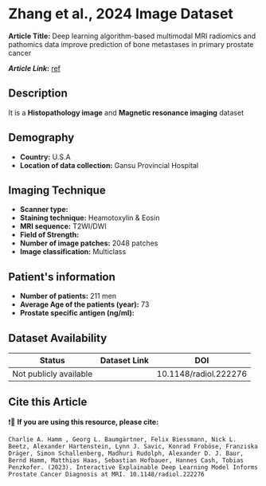 # **Zhang et al., 2024 Image Dataset**
**Article Title:** Deep learning algorithm-based multimodal MRI radiomics and pathomics data improve prediction of bone metastases in primary prostate cancer

**_Article Link_:** [ref](https://link.springer.com/article/10.1007/s00432-023-05574-5)

## **Description**
It is a **Histopathology image** and **Magnetic resonance imaging** dataset

## **Demography**
+ **Country:** U.S.A
+ **Location of data collection:** Gansu Provincial Hospital

## **Imaging Technique**
+ **Scanner type:**
+ **Staining technique:** Heamotoxylin & Eosin 
+ **MRI sequence:** T2WI/DWI
+ **Field of Strength:** 
+ **Number of image patches:** 2048 patches
+ **Image classification:** Multiclass
  
## **Patient's information**
+ **Number of patients:** 211 men
+ **Average Age of the patients (year):** 73
+ **Prostate specific antigen (ng/ml):** 

## **Dataset Availability**

|**Status**|**Dataset Link**|**DOI**|
|:---:|:---:|:---:|
|Not publicly available|  | 10.1148/radiol.222276


  
## **Cite this Article**

❗🛑 **If you are using this resource, please cite:**

```
Charlie A. Hamm , Georg L. Baumgärtner, Felix Biessmann, Nick L. Beetz, Alexander Hartenstein, Lynn J. Savic, Konrad Froböse, Franziska Dräger, Simon Schallenberg, Madhuri Rudolph, Alexander D. J. Baur, Bernd Hamm, Matthias Haas, Sebastian Hofbauer, Hannes Cash, Tobias Penzkofer. (2023). Interactive Explainable Deep Learning Model Informs Prostate Cancer Diagnosis at MRI. 10.1148/radiol.222276

```
